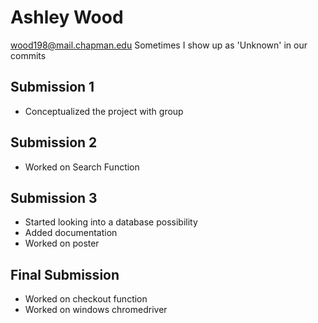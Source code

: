 # Ashley Wood
wood198@mail.chapman.edu
Sometimes I show up as 'Unknown' in our commits

## Submission 1
- Conceptualized the project with group

## Submission 2
- Worked on Search Function

## Submission 3
- Started looking into a database possibility
- Added documentation
- Worked on poster

## Final Submission
- Worked on checkout function
- Worked on windows chromedriver
